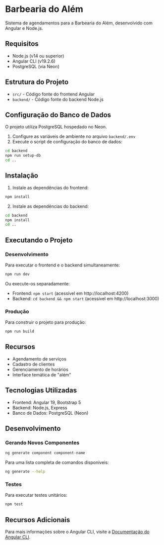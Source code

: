 # Barbearia do Além

Sistema de agendamentos para a Barbearia do Além, desenvolvido com Angular e Node.js.

## Requisitos

- Node.js (v14 ou superior)
- Angular CLI (v19.2.6)
- PostgreSQL (via Neon)

## Estrutura do Projeto

- `src/` - Código fonte do frontend Angular
- `backend/` - Código fonte do backend Node.js

## Configuração do Banco de Dados

O projeto utiliza PostgreSQL hospedado no Neon.

1. Configure as variáveis de ambiente no arquivo `backend/.env`
2. Execute o script de configuração do banco de dados:

```bash
cd backend
npm run setup-db
cd ..
```

## Instalação

1. Instale as dependências do frontend:

```bash
npm install
```

2. Instale as dependências do backend:

```bash
cd backend
npm install
cd ..
```

## Executando o Projeto

### Desenvolvimento

Para executar o frontend e o backend simultaneamente:

```bash
npm run dev
```

Ou execute-os separadamente:

- Frontend: `npm start` (acessível em http://localhost:4200)
- Backend: `cd backend && npm start` (acessível em http://localhost:3000)

### Produção

Para construir o projeto para produção:

```bash
npm run build
```

## Recursos

- Agendamento de serviços
- Cadastro de clientes
- Gerenciamento de horários
- Interface temática de "além"

## Tecnologias Utilizadas

- Frontend: Angular 19, Bootstrap 5
- Backend: Node.js, Express
- Banco de Dados: PostgreSQL (Neon)

## Desenvolvimento

### Gerando Novos Componentes

```bash
ng generate component component-name
```

Para uma lista completa de comandos disponíveis:

```bash
ng generate --help
```

### Testes

Para executar testes unitários:

```bash
npm test
```

## Recursos Adicionais

Para mais informações sobre o Angular CLI, visite a [Documentação do Angular CLI](https://angular.dev/tools/cli).